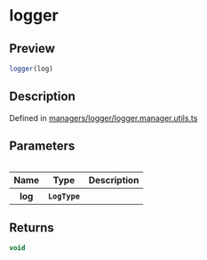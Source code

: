 
      
# logger

<div class="api-docs__section" data-reactroot="">

## Preview

</div><div class="api-docs__preview fn" data-reactroot="">

```ts
logger(log)
```

</div><div class="api-docs__section" data-reactroot="">

## Description

</div><div class="api-docs__description" data-reactroot=""><span class="api-docs__do-not-parse">



</span></div><div class="api-docs__definition" data-reactroot="">

Defined in [managers/logger/logger.manager.utils.ts](https://github.com/BetterTyped/hyper-fetch/blob/089b54eb/packages/core/src/managers/logger/logger.manager.utils.ts#L10)

</div><div class="api-docs__section" data-reactroot="">

## Parameters

</div><div class="api-docs__parameters" data-reactroot=""><table>

<table><thead><tr><th>Name</th><th>Type</th><th>Description</th></tr></thead><tbody><tr><th>log</th><th><code><span class="api-type__type ">LogType</span></code></th><th><div class="api-docs__description"><span class="api-docs__do-not-parse">



</span></div></th></tr></tbody></table>

</table></div><div class="api-docs__section" data-reactroot="">

## Returns

</div><div class="api-docs__returns" data-reactroot="">

```ts
void
```

</div>